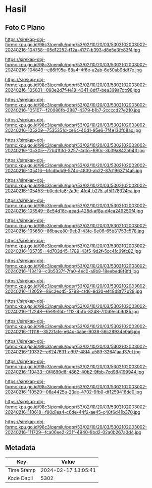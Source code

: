 # Hasil

## Foto C Plano

https://sirekap-obj-formc.kpu.go.id/98c3/pemilu/pdpr/53/02/10/20/03/5302102003002-20240216-104758--05d12252-f12a-4177-b393-d8e5e3fc83f4.jpg

https://sirekap-obj-formc.kpu.go.id/98c3/pemilu/pdpr/53/02/10/20/03/5302102003002-20240216-104849--e86ff95a-88a4-4f6e-a2ab-6e50ab9ddf7e.jpg

https://sirekap-obj-formc.kpu.go.id/98c3/pemilu/pdpr/53/02/10/20/03/5302102003002-20240216-105031--093e2d7f-fe18-4341-8df7-bea399a7db98.jpg

https://sirekap-obj-formc.kpu.go.id/98c3/pemilu/pdpr/53/02/10/20/03/5302102003002-20240216-105107--f20086fb-2887-4379-b1b7-2ccccd27e210.jpg

https://sirekap-obj-formc.kpu.go.id/98c3/pemilu/pdpr/53/02/10/20/03/5302102003002-20240216-105209--7535351d-ce6c-40d1-95e6-7f4e130f08ac.jpg

https://sirekap-obj-formc.kpu.go.id/98c3/pemilu/pdpr/53/02/10/20/03/5302102003002-20240216-105305--72b41f3d-3257-4d55-890c-3b39a842a043.jpg

https://sirekap-obj-formc.kpu.go.id/98c3/pemilu/pdpr/53/02/10/20/03/5302102003002-20240216-105416--b1cdbdb9-574c-4830-ab22-87d1963714a5.jpg

https://sirekap-obj-formc.kpu.go.id/98c3/pemilu/pdpr/53/02/10/20/03/5302102003002-20240216-105453--b0cdefa8-2a9e-4fe4-b275-af5f178324ca.jpg

https://sirekap-obj-formc.kpu.go.id/98c3/pemilu/pdpr/53/02/10/20/03/5302102003002-20240216-105549--8c54d16c-aead-428d-af8a-d4ca249250f4.jpg

https://sirekap-obj-formc.kpu.go.id/98c3/pemilu/pdpr/53/02/10/20/03/5302102003002-20240216-105650--86baee80-9eb3-43fe-9e06-65b31753c578.jpg

https://sirekap-obj-formc.kpu.go.id/98c3/pemilu/pdpr/53/02/10/20/03/5302102003002-20240216-105735--4d703d45-1709-43f5-9d2f-5cc4fc69fc82.jpg

https://sirekap-obj-formc.kpu.go.id/98c3/pemilu/pdpr/53/02/10/20/03/5302102003002-20240216-113419--c3b5337f-7fa0-4ec0-a9b8-18eebed8f8fd.jpg

https://sirekap-obj-formc.kpu.go.id/98c3/pemilu/pdpr/53/02/10/20/03/5302102003002-20240216-113059--86c2ecd5-5798-4fd6-8d30-ef48d8f77b28.jpg

https://sirekap-obj-formc.kpu.go.id/98c3/pemilu/pdpr/53/02/10/20/03/5302102003002-20240216-112248--6e9fe1bb-1f12-45fb-8248-7f0d9ecb9d35.jpg

https://sirekap-obj-formc.kpu.go.id/98c3/pemilu/pdpr/53/02/10/20/03/5302102003002-20240216-111118--3522fa1e-e64c-4aae-9039-56c28934e0a6.jpg

https://sirekap-obj-formc.kpu.go.id/98c3/pemilu/pdpr/53/02/10/20/03/5302102003002-20240216-110332--c6247631-c997-48f4-a589-32641aad37ef.jpg

https://sirekap-obj-formc.kpu.go.id/98c3/pemilu/pdpr/53/02/10/20/03/5302102003002-20240216-110433--0f4690d8-4862-40b2-9fbb-7cd984199944.jpg

https://sirekap-obj-formc.kpu.go.id/98c3/pemilu/pdpr/53/02/10/20/03/5302102003002-20240216-110529--08a4425a-23ae-4702-9fb0-df1259416de0.jpg

https://sirekap-obj-formc.kpu.go.id/98c3/pemilu/pdpr/53/02/10/20/03/5302102003002-20240216-110618--f90d1ea4-c6de-44f2-ae45-c40f6d41b370.jpg

https://sirekap-obj-formc.kpu.go.id/98c3/pemilu/pdpr/53/02/10/20/03/5302102003002-20240216-111709--fca06ee2-231f-4940-9bd2-02a0b267a3d4.jpg


## Metadata

| Key        | Value               |
| ---------- | ------------------- |
| Time Stamp | 2024-02-17 13:05:41 |
| Kode Dapil | 5302                |



